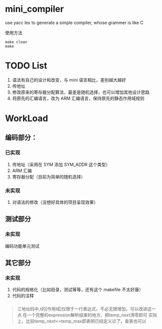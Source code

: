 # mini_compiler

use yacc lex to generate a simple compiler, whose grammer is like C

使用方法

```
make clean
make
```

# TODO List

1. 语法有自己的设计和改变，与 mini 语言相比，差别越大越好
2. 传地址
3. 修改原来的寄存器分配算法，最差是随机选择，也可以增加其他设计思路
4. 将原先的汇编语言，改为 ARM 汇编语言，保持原先的静态作用域规则

# WorkLoad

## 编码部分：

### 已实现

1. 传地址（采用在 SYM 添加 SYM_ADDR 这个类型）
2. ARM 汇编
3. 寄存器分配（目前为简单的随机选择）

### 未实现

1. 对语法的修改（没想好具体的项目呈现效果）

## 测试部分

### 未实现

编码功能单元测试

## 其它部分

### 未实现

1. 代码的规格化（比如目录，测试等等，还有这个 makefile 不太好康）
2. 代码的注释


###
> 三地址码中,t的[作用域]仅限于一行表达式，不必无限增加，可以改进这一点
> 在一个完整的expression解析结束的地方，把temp_next清零即可
> 实际上，比较temp_next<=temp_max即表明已经定义过了，查表也可以

